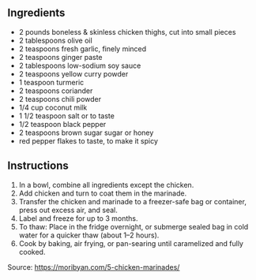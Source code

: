 ## Ingredients
- 2 pounds boneless & skinless chicken thighs, cut into small pieces
- 2 tablespoons olive oil
- 2 teaspoons fresh garlic, finely minced
- 2 teaspoons ginger paste
- 2 tablespoons low-sodium soy sauce
- 2 teaspoons yellow curry powder
- 1 teaspoon turmeric
- 2 teaspoons coriander
- 2 teaspoons chili powder
- 1/4 cup coconut milk
- 1 1/2 teaspoon salt or to taste
- 1/2 teaspoon black pepper
- 2 teaspoons brown sugar sugar or honey
- red pepper flakes to taste, to make it spicy
## Instructions
1. In a bowl, combine all ingredients except the chicken.
2. Add chicken and turn to coat them in the marinade.
3. Transfer the chicken and marinade to a freezer-safe bag or container, press out excess air, and seal.
4. Label and freeze for up to 3 months.
5. To thaw: Place in the fridge overnight, or submerge sealed bag in cold water for a quicker thaw (about 1–2 hours).
6. Cook by baking, air frying, or pan-searing until caramelized and fully cooked.

Source: https://moribyan.com/5-chicken-marinades/